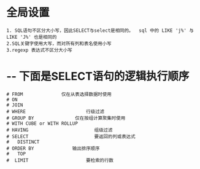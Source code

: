 
# 全局设置
    1. SQL语句不区分大小写，因此SELECT与select是相同的。  sql 中的 LIKE 'j%' 与 LIKE 'J%' 也是相同的
    2.SQL关键字使用大写，而对所有列和表名使用小写
    3.regexp 表达式不区分大小写 
          
# -- 下面是SELECT语句的逻辑执行顺序
    # FROM              仅在从表选择数据时使用
    # ON
    # JOIN
    # WHERE                      行级过滤
    # GROUP BY               仅在按组计算聚集时使用
    # WITH CUBE or WITH ROLLUP
    # HAVING                        组级过滤
    # SELECT                        要返回的列或表达式
    #   DISTINCT
    # ORDER BY              输出排序顺序
    #   TOP
    #  LIMIT                     要检索的行数